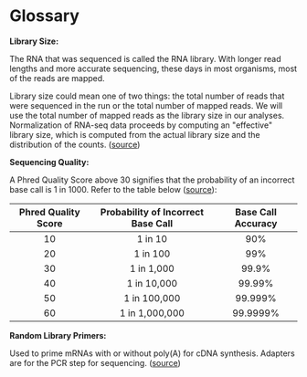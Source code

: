 # Glossary

**Library Size:** 

The RNA that was sequenced is called the RNA library.  With longer read lengths and more accurate sequencing, these days in most organisms, most of the reads are mapped. 

Library size could mean one of two things: the total number of reads that were sequenced in the run or the total number of mapped reads. We will use the total number of mapped reads as the library size in our analyses.  Normalization of RNA-seq data proceeds by computing an "effective" library size, which is computed from the actual library size and the distribution of the counts. ([source](https://online.stat.psu.edu/stat555/node/13/#:~:text=Library%20Size,total%20number%20of%20mapped%20reads.))

**Sequencing Quality:**

A Phred Quality Score above 30 signifies that the probability of an incorrect base call is 1 in 1000. Refer to the table below ([source](https://www.illumina.com/documents/products/technotes/technote_Q-Scores.pdf)):

| Phred Quality Score | Probability of Incorrect Base Call | Base Call Accuracy |
| :---: | :---:        | :---: |
| 10    | 1 in 10      | 90%   |
| 20    | 1 in 100     | 99%   |
| 30    | 1 in 1,000   | 99.9% |
| 40    | 1 in 10,000  | 99.99%|
| 50    | 1 in 100,000 | 99.999% |
| 60    | 1 in 1,000,000 | 99.9999% |

**Random Library Primers:**

Used to prime mRNAs with or without poly(A) for cDNA synthesis. Adapters are for the PCR step for sequencing. ([source](https://www.thermofisher.com/order/catalog/product/48190011#/48190011))